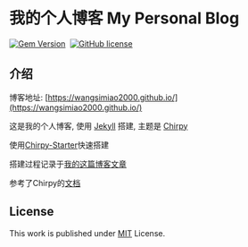 # 我的个人博客 My Personal Blog

[![Gem Version](https://img.shields.io/gem/v/jekyll-theme-chirpy)][gem]&nbsp;
[![GitHub license](https://img.shields.io/github/license/cotes2020/chirpy-starter.svg?color=blue)][mit]

## 介绍

博客地址: [https://wangsimiao2000.github.io/](https://wangsimiao2000.github.io/)

这是我的个人博客, 使用 [Jekyll](https://jekyllrb.com/) 搭建, 主题是 [Chirpy](https://github.com/cotes2020/jekyll-theme-chirpy)

使用[Chirpy-Starter](https://github.com/cotes2020/chirpy-starter)快速搭建

搭建过程记录于[我的这篇博客文章](https://wangsimiao2000.github.io/posts/Building-a-Personal-Blog-with-GitHubPages/)

参考了Chirpy的[文档](https://github.com/cotes2020/jekyll-theme-chirpy/wiki)

## License

This work is published under [MIT][mit] License.

[gem]: https://rubygems.org/gems/jekyll-theme-chirpy
[chirpy]: https://github.com/cotes2020/jekyll-theme-chirpy/
[CD]: https://en.wikipedia.org/wiki/Continuous_deployment
[mit]: https://github.com/cotes2020/chirpy-starter/blob/master/LICENSE
